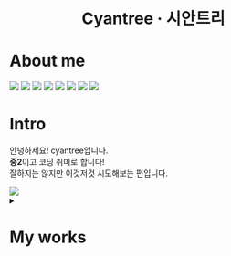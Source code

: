 <h1 align="center">Cyantree · 시안트리</h1>

# About me
<div>
	<img src="http://mazassumnida.wtf/api/v2/generate_badge?boj=mlnt"/>
  <img src="https://github-readme-stats.vercel.app/api?username=cyantr09&show_icons=true"/>
  <img src="https://github-readme-stats.vercel.app/api/top-langs/?username=cyantr09&layout=compact"/>
  	<img src="https://img.shields.io/badge/Python-3776AB?style=flat&logo=Python&logoColor=white" />
	  <img src="https://img.shields.io/badge/HTML5-E34F26?style=flat&logo=HTML5&logoColor=white" />
	  <img src="https://img.shields.io/badge/CSS3-1572B6?style=flat&logo=CSS3&logoColor=white" />
    <img src="https://img.shields.io/badge/Javascript-F7DF1E?style=flat&logo=Javascript&logoColor=white" />
    <img src="https://img.shields.io/badge/Typescript-3178C6?style=flat&logo=Typescript&logoColor=white" />
</div>
	  
	

# Intro
안녕하세요! cyantree입니다.<br/>
**중2**이고 코딩 취미로 합니다!<br/>
잘하지는 않지만 이것저것 시도해보는 편입니다.
	
<img src="https://hits.seeyoufarm.com/api/count/incr/badge.svg?url=https%3A%2F%2Fgithub.com%2Fcyantr09%2Fhit-counter&count_bg=%2379C83D&title_bg=%23555555&icon=&icon_color=%23E7E7E7&title=hits&edge_flat=false"/>

<details>
  <summary>
  
  # My works
  </summary>
  
  ~~**초보라서 자랑할만한게 없는...**~~
</details>
